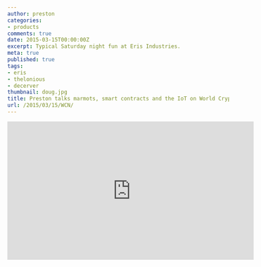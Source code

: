 ```yaml
---
author: preston
categories:
- products
comments: true
date: 2015-03-15T00:00:00Z
excerpt: Typical Saturday night fun at Eris Industries.
meta: true
published: true
tags:
- eris
- thelonious
- decerver
thumbnail: doug.jpg
title: Preston talks marmots, smart contracts and the IoT on World Crypto Net podcast
url: /2015/03/15/WCN/
---
```


<iframe width="560" height="315" src="https://www.youtube.com/embed/_ev5ycxDbuA" frameborder="0" allowfullscreen></iframe>

